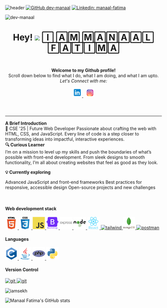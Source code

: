 ![header](https://capsule-render.vercel.app/api?type=wave&color=auto&height=300&section=header&text=Manaal%20Fatima&fontSize=90)
[![GitHub dev-manaal](https://img.shields.io/github/followers/dev-manaal?label=follow&style=social)](https://github.com/dev-manaal)
[![Linkedin: manaal-fatima](https://img.shields.io/badge/-Mannal%20Fatima-blue?style=flat-square&logo=Linkedin&logoColor=white&link=https://www.linkedin.com/in/manaal-fatima/)](https://www.linkedin.com/in/manaal-fatima/)
<p align="left"> <img src="https://komarev.com/ghpvc/?username=dev-manaal&label=Profile%20views&color=0e75b6&style=flat" alt="dev-manaal" /> </p>
<h1 align="center">Hey! <img src="https://media.giphy.com/media/hvRJCLFzcasrR4ia7z/giphy.gif" width="40px"> 🄸 🄰🄼 🄼🄰🄽🄰🄰🄻 🄵🄰🅃🄸🄼🄰


</h1>
<br>
  <p align="center" style="margin-top:10px">
<b>
Welcome to my Github profile!</b> <br>
Scroll down below to find what I do, what I am doing, and what I am upto.<br>   
<i>Let's Connect with me:</i>
</p>
<div align="center">
  <a href="https://www.linkedin.com/in/manaal-fatima/">
    <img width="30px" src="/assests/linkedin.svg"/>
  </a>
  &nbsp;
  <!-- <a href="https://twitter.com/i_amsekh">
    <img width="28px" src="/assests/twitter.svg" />
  </a>   -->
  <a href="https://www.instagram.com/miss_sayed7860">
    <img width="28px" src="/assests/instagram.svg" />
  </a> 
</div>
<br>

<p align="center" style="margin-top:40px">
<b><hr>
A Brief Introduction </b> <br>
🚀 CSE '25 | Future Web Developer
Passionate about crafting the web with HTML, CSS, and JavaScript. Every line of code is a step closer to transforming ideas into impactful, interactive experiences. <br>
<strong>🔍 Curious Learner </strong><br>
I’m on a mission to level up my skills and push the boundaries of what’s possible with front-end development. From sleek designs to smooth functionality, I’m all about creating websites that feel as good as they look.

<strong>💡 Currently exploring</strong>

Advanced JavaScript and front-end frameworks
Best practices for responsive, accessible design
Open-source projects and new challenges
</p><br>
<h4>Web development stack</h4> 
<a href="https://www.w3.org/html/" target="_blank" rel="noreferrer"> <img src="https://raw.githubusercontent.com/devicons/devicon/master/icons/html5/html5-original-wordmark.svg" alt="html5" width="40" height="40"/> </a> 
<a href="https://www.w3schools.com/css/" target="_blank" rel="noreferrer"> <img src="https://raw.githubusercontent.com/devicons/devicon/master/icons/css3/css3-original-wordmark.svg" alt="css3" width="40" height="40"/> </a> 
<a href="https://developer.mozilla.org/en-US/docs/Web/JavaScript" target="_blank" rel="noreferrer"> <img src="https://raw.githubusercontent.com/devicons/devicon/master/icons/javascript/javascript-original.svg" alt="javascript" width="40" height="40"/> </a>
<a href="https://getbootstrap.com" target="_blank" rel="noreferrer"> <img src="https://raw.githubusercontent.com/devicons/devicon/master/icons/bootstrap/bootstrap-plain-wordmark.svg" alt="bootstrap" width="40" height="40"/> </a> 
<a href="https://expressjs.com" target="_blank" rel="noreferrer"> <img src="https://raw.githubusercontent.com/devicons/devicon/master/icons/express/express-original-wordmark.svg" alt="express" width="40" height="40"/> </a> 
<a href="https://nodejs.org" target="_blank" rel="noreferrer"> <img src="https://raw.githubusercontent.com/devicons/devicon/master/icons/nodejs/nodejs-original-wordmark.svg" alt="nodejs" width="40" height="40"/> </a> 
<a href="https://reactjs.org/" target="_blank" rel="noreferrer"> <img src="https://raw.githubusercontent.com/devicons/devicon/master/icons/react/react-original-wordmark.svg" alt="react" width="40" height="40"/> </a> 
<a href="https://tailwindcss.com/" target="_blank" rel="noreferrer"> <img src="https://www.vectorlogo.zone/logos/tailwindcss/tailwindcss-icon.svg" alt="tailwind" width="40" height="40"/> </a>
<a href="https://www.mongodb.com/" target="_blank" rel="noreferrer"> <img src="https://raw.githubusercontent.com/devicons/devicon/master/icons/mongodb/mongodb-original-wordmark.svg" alt="mongodb" width="40" height="40"/> </a>
<a href="https://postman.com" target="_blank" rel="noreferrer"> <img src="https://www.vectorlogo.zone/logos/getpostman/getpostman-icon.svg" alt="postman" width="40" height="40"/> </a><br>
<h4>Languages</h4>  
   <a href="https://www.cprogramming.com/" target="_blank" rel="noreferrer"> <img src="https://raw.githubusercontent.com/devicons/devicon/master/icons/c/c-original.svg" alt="c" width="40" height="40"/> </a> <a href="https://www.java.com" target="_blank" rel="noreferrer"> <img src="https://raw.githubusercontent.com/devicons/devicon/master/icons/java/java-original.svg" alt="java" width="40" height="40"/> </a> <a href="https://www.php.net" target="_blank" rel="noreferrer"> <img src="https://raw.githubusercontent.com/devicons/devicon/master/icons/php/php-original.svg" alt="php" width="40" height="40"/> </a><a href="https://www.python.org" target="_blank" rel="noreferrer"> <img src="https://raw.githubusercontent.com/devicons/devicon/master/icons/python/python-original.svg" alt="python" width="40" height="40"/> </a><br>
   <h4>Version Control</h4>  
<a href="https://git-scm.com/" target="_blank" rel="noreferrer"> <img src="https://www.vectorlogo.zone/logos/git-scm/git-scm-icon.svg" alt="git" width="40" height="40"/> </a>
<a href="https://github.com/" target="_blank" rel="noreferrer"> <img src="https://www.vectorlogo.zone/logos/github/github-tile.svg" alt="git" width="40" height="40"/> </a>
<br>
<!-- <h6 align="left"><i> 👇🏻 If you like what I do, support me by buying me a book and add to my knowledge!</i></h6>
<p><a href="https://www.buymeacoffee.com/tahiruddinsk" target="_blank"><img src="https://cdn.buymeacoffee.com/buttons/v2/default-green.png" alt="Buy Me A Coffee" style="height: 60px !important;width: 217px !important;" ></a></p><br> -->

<p><img align="center" src="https://github-readme-stats.vercel.app/api/top-langs?username=dev-manaal&show_icons=true&locale=en&layout=compact&theme=merko" alt="iamsekh" /></p>

![Manaal Fatima's GitHub stats](https://github-readme-stats.vercel.app/api?username=dev-manaal&show_icons=true&theme=merko)<br>
